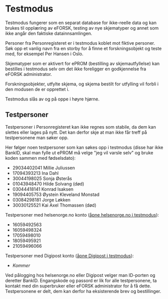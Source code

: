 # Testmodus

Testmodus fungerer som en separat database for ikke-reelle data og kan brukes til opplæring av eFORSK, testing av nye skjematyper og annet som ikke angår den faktiske datainnsamlingen.

Personer fra Personregisteret er i testmodus koblet mot fiktive personer. 
Søk opp et vanlig navn fra en storby for å finne et forskningsobjekt og teste med, for eksempel Per Hansen i Oslo.

Skjematyper som er aktivert for ePROM (bestilling av skjemautfyllelse) kan bestilles i testmodus selv om det ikke foreligger en godkjennelse fra eFORSK administrator.

Forskningsobjekter, utfylte skjema, og skjema bestilt for utfylling vil forbli i den modusen de er opprettet i.

Testmodus slås av og på oppe i høyre hjørne.

## Testpersoner

Testpersoner i Personregisteret kan ikke regnes som stabile, da dem kan slettes eller lages på nytt. Det kan derfor skje at man ikke får treff på testpersonene man søker opp.

Her følger noen testpersoner som kan søkes opp i testmodus (disse har ikke BankID, skal man fylle ut ePROM må velge "jeg vil varsle selv" og bruke koden sammen med fødselsdato):

* 29034402041 Millie Juliussen
* 17094393213 Ina Dahl
* 30044198025 Sonja Østerås
* 01043948470 Hilde Solvang (død)
* 03044418141 Konrad Isaksen
* 19094405753 Øystein Kleveland Monstad
* 03084298181 Jorge Løkken
* 30030125521 Kai Axel Thomassen (død)

Testpersoner med helsenorge.no konto (<a href="https://minhelse.hn2.test.nhn.no/" target="_blank">åpne helsenorge.no i testmodus</a>):

* 16059492563
* 16059498324
* 17059498010
* 18059495921
* 21059496066

Testpersoner med Digipost konto (<a href="https://www.difitest.digipost.no/" target="_blank">åpne Digipost i testmodus</a>):

* *Kommer*

Ved pålogging hos helsenorge.no eller Digipost velger man ID-porten og deretter BankID. Engangskode og passord er lik for alle testpersonene, ta kontakt med din superbruker eller eFORSK administrator for å få dette. Testpersonene er delt, dem kan derfor ha eksisterende brev og bestillinger.
